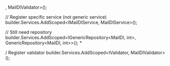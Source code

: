 , MailDlValidator>();

// Register specific service (not generic service)
builder.Services.AddScoped<IMailDlService, MailDlService>();

// Still need repository
builder.Services.AddScoped<IGenericRepository<MailDl, int>, GenericRepository<MailDl, int>>();
*


/ Register validator
builder.Services.AddScoped<IValidator<MailDl>, MailDlValidator>();
